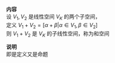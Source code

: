 **内容**  
设 $V_1,V_2$ 是线性空间 $V_K$ 的两个子空间，  
定义 $V_1+V_2=[\alpha+\beta|\alpha\in V_1,\beta\in V_2]$  
则 $V_1+V_2$ 是 $V_K$ 的子线性空间，称为和空间  
  
**说明**  
即是定义又是命题  
